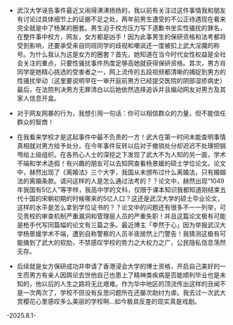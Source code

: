 - 武汉大学诬告事件最近又闹得沸沸扬扬的，我以前有关注过这件事情我和朋友有讨论过具体细节上的证据不足之处，两年前男生遭受的不公正待遇现在看来完全就是中了杨某的圈套。男生迫于校方压力写下道歉书坐实性骚扰的罪名，在整件事中校方，网友，女方都是凶手！因为此事男生的保研资格和法考都将受到影响，还要承受来自同班同学的歧视和嘲讽还一度被扣上武大淫魔的称号。为什么我认为这是女方的圈套？首先，她知道在当今时代女性权益是全社会关注的重点，只要性骚扰事件热度足够高她就获得保研资格。其次，男方肖同学是她精心挑选的受害者之一，网上流传的五段视频都清晰的捕捉到男方的性骚扰举动（这里要说明早在一审开庭前男方已经提交医院的阴部湿疹病史）最后，在法院判决男方无罪清白以后她依然选择追诉并且煽动网友对男方及其家人信息开盒。
 
- 对于网友网暴的行为，我想引用一句话：你可以相信群众的力量，但不能信任群众的智商！

- 在我看来学校才是这起事件中最不负责的一方！武大在第一时间未能查明事情真相就对男方给予处分，在今年事件反转以后对于撤销处分却迟迟不处理把锅甩给上级组织。在各热心人士的深挖之下发现了武大不为人知的另一面，学术不端和学术造假！有兴趣的朋友可以去知网查看杨景媛的硕士学位论文。论文中，赫然出现了《离婚法》三个大字，我国从未颁布过什么离婚法，只有婚姻法的离婚条款。请问这样的人是怎么通过法考的？？论文中，赫然出现“1049年我国有5亿人”等字样，我高中学的文科，仅限于课本知识我都知道刚结束五代十国的宋朝初期的时候哪来的5亿人口？这还是武汉大学的硕士毕业论文，这样的水平是怎么拿到学位证书的？？论文中的问题还有很多不一一列举，可见贵校的审查机制严重漏洞和管理层人员的严重失职！并且这篇论文极有可能是枪手代写同篇幅的论文有三篇之多。最近博主「李然于心」因为举报武汉大学杨景媛学术不端，遭到自称警察的人员半夜居然上门警告！我猜测这极有可能捅到了武大的软肋，不禁感叹学校的势力之大权力之广，公民隐私信息荡然无存。

- 后续就是女方保研成功并申请了香港浸会大学的博士资格，开启自己美好的一生而男方有亲人因舆论去世他自己也患上了精神类疾病是否能顺利毕业也是未知的，他以后的人生之路将无比艰难。作为华中地区的顶流传出这样的丑闻不是一次两次了，学校不但没有反思问题所在还屡次助纣为虐。我去过一次武大赏樱花心里感叹多么美丽的学校啊...如今极具反差的现实真是戏剧。
 
<!-- Failed to upload "微信图片_20250801225241.jpg" -->

-2025.8.1-